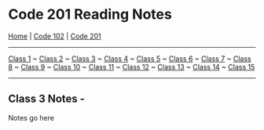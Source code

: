 # Code 201 Reading Notes

[Home](README.md) | [Code 102](https://melanie-johnston.github.io/reading-notes/102/home102.) | [Code 201](https://melanie-johnston.github.io/reading-notes/201/home201)

---

[Class 1](https://melanie-johnston.github.io/reading-notes/201/class1) ~
[Class 2](https://melanie-johnston.github.io/reading-notes/201/class2) ~
[Class 3](https://melanie-johnston.github.io/reading-notes/201/class3) ~
[Class 4](https://melanie-johnston.github.io/reading-notes/201/class4) ~
[Class 5](https://melanie-johnston.github.io/reading-notes/201/class5) ~
[Class 6](https://melanie-johnston.github.io/reading-notes/201/class6) ~
[Class 7](https://melanie-johnston.github.io/reading-notes/201/class7) ~
[Class 8](https://melanie-johnston.github.io/reading-notes/201/class8) ~
[Class 9](https://melanie-johnston.github.io/reading-notes/201/class9) ~
[Class 10](https://melanie-johnston.github.io/reading-notes/201/class10) ~
[Class 11](https://melanie-johnston.github.io/reading-notes/201/class11) ~
[Class 12](https://melanie-johnston.github.io/reading-notes/201/class12) ~
[Class 13](https://melanie-johnston.github.io/reading-notes/201/class13) ~
[Class 14](https://melanie-johnston.github.io/reading-notes/201/class14) ~
[Class 15](https://melanie-johnston.github.io/reading-notes/201/class15)


---

## Class 3 Notes - 

Notes go here